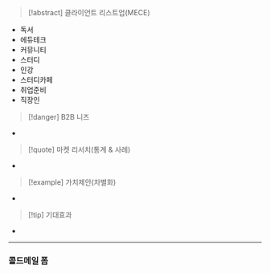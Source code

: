 > [!abstract] 클라이언트 리스트업(MECE)
- 독서
- 에듀테크
- 커뮤니티
- 스터디 
- 인강
- 스터디카페
- 취업준비
- 직장인
> [!danger] B2B 니즈
- 
> [!quote] 마켓 리서치(통계 & 사례)
- 
> [!example] 가치제안(차별화)
- 
> [!tip] 기대효과
- 
***
### 콜드메일 폼

